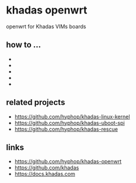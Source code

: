 # khadas openwrt

openwrt for Khadas VIMs boards

## how to ...

+ [](README.access.md)
+ [](README.boot.from.sd.md)
+ [](README.install.to.emmc.md)
+ [](README.extra.md)
+ [](README.fs.md)


## related projects

+ https://github.com/hyphop/khadas-linux-kernel
+ https://github.com/hyphop/khadas-uboot-spi
+ https://github.com/hyphop/khadas-rescue

## links

+ https://github.com/hyphop/khadas-openwrt
+ https://github.com/khadas
+ https://docs.khadas.com
